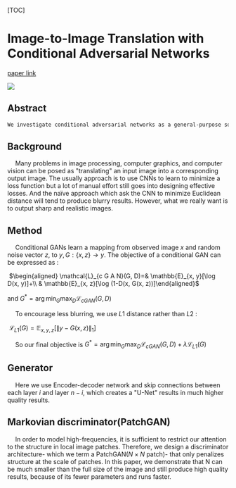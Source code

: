 [TOC]

# Image-to-Image Translation with Conditional Adversarial Networks

[paper link](http://openaccess.thecvf.com/content_cvpr_2017/html/Isola_Image-To-Image_Translation_With_CVPR_2017_paper.html)

![](https://github.com/heiretodemon/GAN/blob/master/Image-to-Image%20Translation%20with%20Conditional%20Adversarial%20Networks/1.png/1.png)

## Abstract 

```latex
We investigate conditional adversarial networks as a general-purpose solution to image-to-image translation problems. These networks not only learn the mapping from input image to output image, but also learn a loss function to train this mapping.
```

## Background 

&emsp; Many problems in image processing, computer graphics, and computer vision can be posed as "translating" an input image into a corresponding output image. The usually approach is to use CNNs to learn to minimize a loss function but a lot of manual effort still goes into designing effective losses. And the naïve approach which ask the CNN to minimize Euclidean distance will tend to produce blurry results. However, what we really want is to output sharp and realistic images.



## Method

&emsp; Conditional GANs learn a mapping from observed image $x$ and random noise vector $z$, to $y, G :\{x, z\} \rightarrow y$. The objective of a conditional GAN can be expressed as :

​                               $\begin{aligned} \mathcal{L}_{c G A N}(G, D)=& \mathbb{E}_{x, y}[\log D(x, y)]+\\ & \mathbb{E}_{x, z}[\log (1-D(x, G(x, z))]\end{aligned}​$

and $G^*=\arg \min _{G} \max _{D} \mathcal{L}_{c G A N}(G, D)​$

&emsp; To encourage less blurring, we use $L1$ distance rather than $L2$ :

​                                $\mathcal{L}_{L 1}(G)=\mathbb{E}_{x, y, z}\left[\|y-G(x, z)\|_{1}\right]$

&emsp; So our final objective is
$G^{*}=\arg \min _{G} \max _{D} \mathcal{L}_{c G A N}(G, D)+\lambda \mathcal{L}_{L 1}(G)​$

## Generator

&emsp; Here we use Encoder-decoder network and skip connections between each layer $i$ and layer $n-i$, which creates a "U-Net" results in much higher quality results.

## Markovian discriminator(PatchGAN)

&emsp; In order to model high-frequencies, it is sufficient to restrict our attention to the structure in local image patches. Therefore, we design a discriminator architecture- which we term a PatchGAN($N \times N$ patch)- that only penalizes structure at the scale of patches. In this paper, we demonstrate that N can be much smaller than the full size of the image and still produce high quality results, because of its fewer parameters and runs faster.

 
